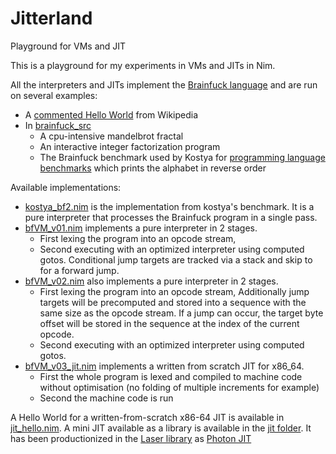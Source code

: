 # Jitterland

Playground for VMs and JIT

This is a playground for my experiments in VMs and JITs in Nim.

All the interpreters and JITs implement the [Brainfuck language](https://en.wikipedia.org/wiki/Brainfuck) and are run on several examples:

- A [commented Hello World](bf_hello.nim) from Wikipedia
- In [brainfuck_src](brainfuck_src)
  - A cpu-intensive mandelbrot fractal
  - An interactive integer factorization program
  - The Brainfuck benchmark used by Kostya for [programming language benchmarks](https://github.com/kostya/benchmarks) which prints the alphabet in reverse order

Available implementations:
  - [kostya_bf2.nim](kostya_bf2.nim) is the implementation from kostya's benchmark.
    It is a pure interpreter that processes the Brainfuck program in a single pass.
  - [bfVM_v01.nim](bfVM_v01.nim) implements a pure interpreter in 2 stages.
    - First lexing the program into an opcode stream,
    - Second executing with an optimized interpreter using computed gotos.
      Conditional jump targets are tracked via a stack and skip to for a forward jump.
  - [bfVM_v02.nim](bfVM_v02.nim) also implements a pure interpreter in 2 stages.
    - First lexing the program into an opcode stream,
      Additionally jump targets will be precomputed and stored into a sequence with the
      same size as the opcode stream. If a jump can occur, the target byte offset will be stored in the sequence at the index of the current opcode.
    - Second executing with an optimized interpreter using computed gotos.
  - [bfVM_v03_jit.nim](bfVM_v03_jit.nim) implements a written from scratch JIT for x86_64.
    - First the whole program is lexed and compiled to machine code without optimisation (no folding of multiple increments for example)
    - Second the machine code is run

A Hello World for a written-from-scratch x86-64 JIT is available in [jit_hello.nim](jit_hello.nim).
A mini JIT available as a library is available in the [jit folder](jit). It has been productionized in the [Laser library](https://github.com/numforge/laser) as [Photon JIT](https://github.com/numforge/laser/tree/master/laser/photon_jit)
